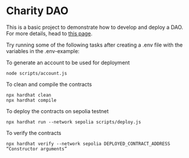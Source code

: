 # Charity DAO

This is a basic project to demonstrate how to develop and deploy a DAO. For more details, head to [this page](https://ktrdeveloper.github.io/charity-dao/).

Try running some of the following tasks after creating a .env file with the variables in the .env-example:

To generate an account to be used for deployment
```shell
node scripts/account.js
```

To clean and compile the contracts
```shell
npx hardhat clean
npx hardhat compile
```
To deploy the contracts on sepolia testnet
```shell
npx hardhat run --network sepolia scripts/deploy.js
```
To verify the contracts

```shell
npx hardhat verify --network sepolia DEPLOYED_CONTRACT_ADDRESS “Constructor arguments”
```

